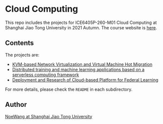 # Cloud Computing

This repo includes the projects for ICE6405P-260-M01 Cloud Computing at Shanghai Jiao Tong University
in 2021 Autumn. The course website is [here](https://tsingz0.github.io/ICE6405P-260-M01/).

## Contents

The projects are:
- [KVM-based Network Virtualization and Virtual Machine Hot Migration](Virtualization)
- [Distributed training and machine learning applications based on a serverless computing framework](Serverless_compute)
- [Deployment and Research of Cloud-based Platform for Federal Learning](FedAvg)

For more details, please check the `README` in each subdirectory.

## Author
[NoeWang at Shanghai Jiao Tong University](mailto:steve_wang@sjtu.edu.cn)
